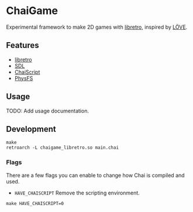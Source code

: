 # ChaiGame

Experimental framework to make 2D games with [libretro](https://www.libretro.com), inspired by [LÖVE](https://love2d.org).

## Features

- [libretro](https://www.libretro.com)
- [SDL](https://www.libsdl.org)
- [ChaiScript](http://chaiscript.com)
- [PhysFS](https://www.icculus.org/physfs/)

## Usage

TODO: Add usage documentation.

## Development

```
make
retroarch -L chaigame_libretro.so main.chai
```

### Flags

There are a few flags you can enable to change how Chai is compiled and used.

- `HAVE_CHAISCRIPT` Remove the scripting environment.

```
make HAVE_CHAISCRIPT=0
```
